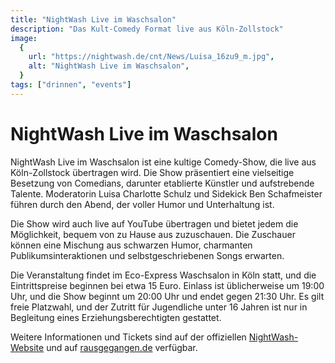 ```yaml
---
title: "NightWash Live im Waschsalon"
description: "Das Kult-Comedy Format live aus Köln-Zollstock"
image:
  {
    url: "https://nightwash.de/cnt/News/Luisa_16zu9_m.jpg",
    alt: "NightWash Live im Waschsalon",
  }
tags: ["drinnen", "events"]
---
```


# NightWash Live im Waschsalon

NightWash Live im Waschsalon ist eine kultige Comedy-Show, die live aus Köln-Zollstock übertragen wird. Die Show präsentiert eine vielseitige Besetzung von Comedians, darunter etablierte Künstler und aufstrebende Talente. Moderatorin Luisa Charlotte Schulz und Sidekick Ben Schafmeister führen durch den Abend, der voller Humor und Unterhaltung ist.

Die Show wird auch live auf YouTube übertragen und bietet jedem die Möglichkeit, bequem von zu Hause aus zuzuschauen. Die Zuschauer können eine Mischung aus schwarzen Humor, charmanten Publikumsinteraktionen und selbstgeschriebenen Songs erwarten.

Die Veranstaltung findet im Eco-Express Waschsalon in Köln statt, und die Eintrittspreise beginnen bei etwa 15 Euro. Einlass ist üblicherweise um 19:00 Uhr, und die Show beginnt um 20:00 Uhr und endet gegen 21:30 Uhr. Es gilt freie Platzwahl, und der Zutritt für Jugendliche unter 16 Jahren ist nur in Begleitung eines Erziehungsberechtigten gestattet.

Weitere Informationen und Tickets sind auf der offiziellen [NightWash-Website](https://nightwash.de) und auf [rausgegangen.de](https://rausgegangen.de/en/events/nightwash-live-im-waschsalon-13/) verfügbar.

